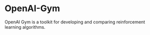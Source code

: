# OpenAI-Gym
OpenAI Gym is a toolkit for developing and comparing reinforcement learning algorithms.
